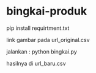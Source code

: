 # bingkai-produk

pip install requirtment.txt

link gambar pada url_original.csv

jalankan : python bingkai.py

hasilnya di url_baru.csv
